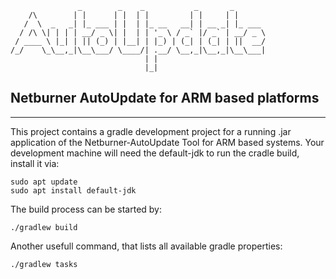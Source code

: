       
                   _        _    _           _       _       
        /\        | |      | |  | |         | |     | |      
       /  \  _   _| |_ ___ | |  | |_ __   __| | __ _| |_ ___ 
      / /\ \| | | | __/ _ \| |  | | '_ \ / _` |/ _` | __/ _ \
     / ____ \ |_| | || (_) | |__| | |_) | (_| | (_| | ||  __/
    /_/    \_\__,_|\__\___/ \____/| .__/ \__,_|\__,_|\__\___|
                                  | |                        
                                  |_|                        

## Netburner AutoUpdate for ARM based platforms ##
___

This project contains a gradle development project for a running .jar application of the Netburner-AutoUpdate Tool for ARM based systems.
Your development machine will need the default-jdk to run the cradle build, install it via:

    sudo apt update
    sudo apt install default-jdk

The build process can be started by:

    ./gradlew build

Another usefull command, that lists all available gradle properties:

    ./gradlew tasks

